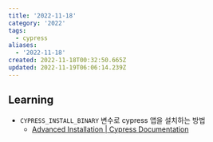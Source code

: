 ```yaml
---
title: '2022-11-18'
category: '2022'
tags:
  - cypress
aliases:
  - '2022-11-18'
created: 2022-11-18T00:32:50.665Z
updated: 2022-11-19T06:06:14.239Z
---
```


## Learning

- `CYPRESS_INSTALL_BINARY` 변수로 cypress 앱을 설치하는 방법
  - [Advanced Installation | Cypress Documentation](https://docs.cypress.io/guides/references/advanced-installation#Install-binary)

<client-only>
  <HoverCard />
</client-only>
